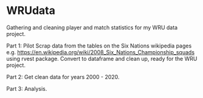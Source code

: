 # WRUdata
Gathering and cleaning player and match statistics for my WRU data project.

Part 1: Pilot
Scrap data from the tables on the Six Nations wikipedia pages e.g. https://en.wikipedia.org/wiki/2008_Six_Nations_Championship_squads using rvest package. 
Convert to dataframe and clean up, ready for the WRU project. 

Part 2:
Get clean data for years 2000 - 2020.

Part 3:
Analysis.


